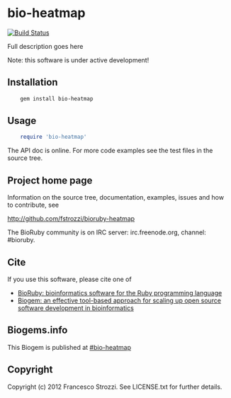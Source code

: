 # bio-heatmap

[![Build Status](https://secure.travis-ci.org/fstrozzi/bioruby-heatmap.png)](http://travis-ci.org/fstrozzi/bioruby-heatmap)

Full description goes here

Note: this software is under active development!

## Installation

```sh
    gem install bio-heatmap
```

## Usage

```ruby
    require 'bio-heatmap'
```

The API doc is online. For more code examples see the test files in
the source tree.
        
## Project home page

Information on the source tree, documentation, examples, issues and
how to contribute, see

  http://github.com/fstrozzi/bioruby-heatmap

The BioRuby community is on IRC server: irc.freenode.org, channel: #bioruby.

## Cite

If you use this software, please cite one of
  
* [BioRuby: bioinformatics software for the Ruby programming language](http://dx.doi.org/10.1093/bioinformatics/btq475)
* [Biogem: an effective tool-based approach for scaling up open source software development in bioinformatics](http://dx.doi.org/10.1093/bioinformatics/bts080)

## Biogems.info

This Biogem is published at [#bio-heatmap](http://biogems.info/index.html)

## Copyright

Copyright (c) 2012 Francesco Strozzi. See LICENSE.txt for further details.

